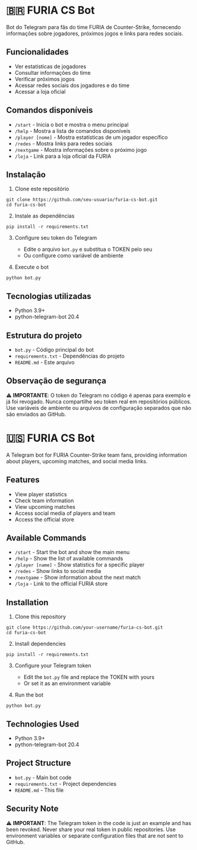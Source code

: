 # 🇧🇷 FURIA CS Bot

Bot do Telegram para fãs do time FURIA de Counter-Strike, fornecendo informações sobre jogadores, próximos jogos e links para redes sociais.

## Funcionalidades

- Ver estatísticas de jogadores
- Consultar informações do time
- Verificar próximos jogos
- Acessar redes sociais dos jogadores e do time
- Acessar a loja oficial

## Comandos disponíveis

- `/start` - Inicia o bot e mostra o menu principal
- `/help` - Mostra a lista de comandos disponíveis
- `/player [nome]` - Mostra estatísticas de um jogador específico
- `/redes` - Mostra links para redes sociais
- `/nextgame` - Mostra informações sobre o próximo jogo
- `/loja` - Link para a loja oficial da FURIA

## Instalação

1. Clone este repositório
```
git clone https://github.com/seu-usuario/furia-cs-bot.git
cd furia-cs-bot
```

2. Instale as dependências
```
pip install -r requirements.txt
```

3. Configure seu token do Telegram
   - Edite o arquivo `bot.py` e substitua o TOKEN pelo seu
   - Ou configure como variável de ambiente

4. Execute o bot
```
python bot.py
```

## Tecnologias utilizadas

- Python 3.9+
- python-telegram-bot 20.4

## Estrutura do projeto

- `bot.py` - Código principal do bot
- `requirements.txt` - Dependências do projeto
- `README.md` - Este arquivo

## Observação de segurança

⚠️ **IMPORTANTE**: O token do Telegram no código é apenas para exemplo e já foi revogado. Nunca compartilhe seu token real em repositórios públicos. Use variáveis de ambiente ou arquivos de configuração separados que não são enviados ao GitHub.




# 🇺🇸 FURIA CS Bot

A Telegram bot for FURIA Counter-Strike team fans, providing information about players, upcoming matches, and social media links.

## Features

- View player statistics
- Check team information
- View upcoming matches
- Access social media of players and team
- Access the official store

## Available Commands

- `/start` - Start the bot and show the main menu
- `/help` - Show the list of available commands
- `/player [name]` - Show statistics for a specific player
- `/redes` - Show links to social media
- `/nextgame` - Show information about the next match
- `/loja` - Link to the official FURIA store

## Installation

1. Clone this repository
```
git clone https://github.com/your-username/furia-cs-bot.git
cd furia-cs-bot
```

2. Install dependencies
```
pip install -r requirements.txt
```

3. Configure your Telegram token
   - Edit the `bot.py` file and replace the TOKEN with yours
   - Or set it as an environment variable

4. Run the bot
```
python bot.py
```

## Technologies Used

- Python 3.9+
- python-telegram-bot 20.4

## Project Structure

- `bot.py` - Main bot code
- `requirements.txt` - Project dependencies
- `README.md` - This file

## Security Note

⚠️ **IMPORTANT**: The Telegram token in the code is just an example and has been revoked. Never share your real token in public repositories. Use environment variables or separate configuration files that are not sent to GitHub.
